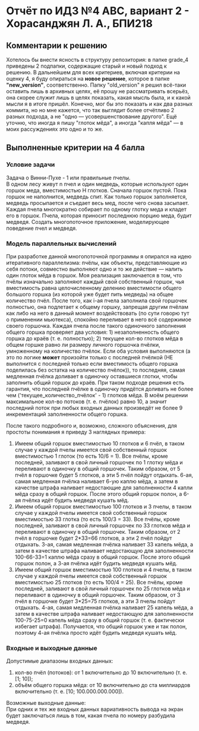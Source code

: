 # Отчёт по ИДЗ №4 АВС, вариант 2 - Хорасанджян Л. А., БПИ218

## Комментарии к решению
Хотелось бы внести ясность в структуру репозитория: в папке grade_4 приведены 2 подпапки, содержащие старый и новый подход к решению.
В дальнейшем для всех критериев, включая критерии на оценку 4, я буду опираться на **новое решение**, которое в папке **"new_version"**,
соответственно. Папку "old_version" я решил всё-таки оставить лишь в архивных целях, её прошу не рассматривать всерьёз, она скорее служит
лишь в целях показать, какая мысль была, и к какой мысли я в итоге пришёл. Конечно, мог бы это показать и как два разных коммита, но
но мне кажется, что так выглядит более отчётливо 2 разных подхода, а не "одно — усовершенствование другого". Ещё уточню, что иногда я пишу
"глоток мёда", а иногда "капля мёда" — в моих рассуждениях это одно и то же.

## Выполненные критерии на 4 балла

### Условие задачи
Задача о Винни-Пухе - 1 или правильные пчелы.  
В одном лесу живут n пчел и один медведь, которые используют один горшок меда, вместимостью Н глотков. Сначала горшок пустой.
Пока горшок не наполнится, медведь спит. Как только горшок заполняется, медведь просыпается и съедает весь мед, после чего снова засыпает.
Каждая пчела многократно собирает по одному глотку меда и кладет его в горшок. Пчела, которая приносит последнюю порцию меда, будит медведя.
Создать многопоточное приложение, моделирующее поведение пчел и медведя.

### Модель параллельных вычислений
При разработке данной многопоточной программы я опирался на идею итеративного параллелизма: пчёлы, как объекты, представляющие из себя
потоки, совместно выполняют одно и то же действие — налить один глоток мёда в горшок. Моя реализация заключается в том, что пчёлы
изначально заполняют каждый свой собственный горшок, чья вместимость равна целочисленному делению вместимости общего большого горшка (из
которой уже будет пить медведь) на общее количество пчёл. После того, как i-ая пчела заполнила свой горшочек полностью, она подлетает к общему горшку,
запрещая другим пчёлам как либо на него в данный момент воздействовать (по сути говорю тут о применении мьютекса), спокойно переливает в него всё
содержимое своего горшочка. Каждая пчела после такого одиночного заполнения общего горшка проверяет два условия: 1) незаполненность общего
горшка до краёв (т. е. полностью); 2) текущее кол-во глотков мёда в общем горшке равно ли размеру личного горшочка пчёлки, умноженному на
количество пчёлок. Если оба условия выполняются (а это по логике **может** произойти только с последней пчёлкой (НЕ выполнится с последней
только если вместимость общего горшка поделилась без остатка на количество пчёлок)), то последняя, самая медленная пчёлка доливает в одиночку
оставшиеся глотки, чтобы заполнить общий горшок до краёв. При таком подходе решения есть гарантия, что последней пчёлке в одиночку придётся доливать
не более чем ('текущее_количество_пчёлок' - 1) глотков мёда. В моём решении максимальное кол-во потоков (т. е. пчёлок) равно 10, а значит
последний поток при любых входных данных произведёт не более 9 инкрементаций заполненности общего горшка.  
  
После такого подробного и, возможно, сложного объяснения, для простоты понимания я приведу 3 наглядных примера:
1. Имеем общий горшок вместимостью 10 глотков и 6 пчёл, в таком случае у каждой пчелы имеется свой собственный горшок вместимостью 1 глоток
(то есть 10/6 = 1). Все пчёлы, кроме последней, заливают в свой личный горшочек по 1 глотку мёда и переливают в одиночку в общий горшочек.
Таким образом, от 5 пчёл в горшочке будет 5 глотков, а эти 5 пчёл пойдут отдыхать. 6-ая, самая медленная пчёлка наливает 6-ую каплю мёда, а затем
в качестве штрафа наливает недостающие для заполненности 4 капли мёда сразу в общий горшок. После этого общий горшок полон, а 6-ая пчёлка идёт
будить медведя кушать мёд.
2. Имеем общий горшок вместимостью 100 глотков и 3 пчелы, в таком случае у каждой пчелы имеется свой собственный горшок вместимостью 33 глотка
(то есть 100/3 = 33). Все пчёлы, кроме последней, заливают в свой личный горшочек по 33 глотков мёда и переливают в одиночку в общий горшочек.
Таким образом, от 2 пчёл в горшочке будет 2\*33=66 глотков, а эти 2 пчёл пойдут отдыхать. 3-ая, самая медленная пчёлка наливает 33 капель мёда, а затем
в качестве штрафа наливает недостающую для заполненности 100-66-33=1 каплю мёда сразу в общий горшок. После этого общий горшок полон, а 3-ая пчёлка идёт
будить медведя кушать мёд.
3. Имеем общий горшок вместимостью 100 глотков и 4 пчелы, в таком случае у каждой пчелы имеется свой собственный горшок вместимостью 25 глотков
(то есть 100/4 = 25). Все пчёлы, кроме последней, заливают в свой личный горшочек по 25 глотков мёда и переливают в одиночку в общий горшочек.
Таким образом, от 3 пчёл в горшочке будет 3\*25=75 глотков, а эти 3 пчелы пойдут отдыхать. 4-ая, самая медленная пчёлка наливает 25 капель мёда, а затем
в качестве штрафа наливает недостающую для заполненности 100-75-25=0 капель мёда сразу в общий горшок (т. е. фактически избегает штрафа).
Получается, что общий горшок уже и так полон, поэтому 4-ая пчёлка просто идёт будить медведя кушать мёд.

### Входные и выходные данные
Допустимые диапазоны входных данных:
1. кол-во пчёл (потоков): от 1 включительно до 10 включительно (т. е. \[1; 10\]);
2. объём общего горшка мёда: от 10 включительно до ста миллиардов включительно (т. е. \[10; 100.000.000.000\]).
  
Возможные выходные данные:  
При одних и тех же входных данных вариативность вывода на экран будет заключаться лишь в том, какая пчела по номеру разбудила медведя.
